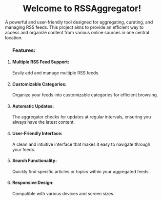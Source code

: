 <h1 align="center">Welcome to RSSAggregator!</h1>
  <p>A powerful and user-friendly tool designed for aggregating, curating, and managing RSS feeds. This project aims to provide an efficient way to access and organize content from various online sources in one central location.</p>
<ol>
<h3>Features:</h3>
<li><h4>Multiple RSS Feed Support:</h4> Easily add and manage multiple RSS feeds.</li>
<li><h4>Customizable Categories:</h4> Organize your feeds into customizable categories for efficient browsing.</li>
<li><h4>Automatic Updates:</h4> The aggregator checks for updates at regular intervals, ensuring you always have the latest content.</li>
<li><h4>User-Friendly Interface:</h4> A clean and intuitive interface that makes it easy to navigate through your feeds.</li>
<li><h4>Search Functionality:</h4> Quickly find specific articles or topics within your aggregated feeds.</li>
<li><h4>Responsive Design:</h4> Compatible with various devices and screen sizes.</li>
</ol>
